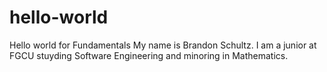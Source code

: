# hello-world
Hello world for Fundamentals
My name is Brandon Schultz. I am a junior at FGCU stuyding Software Engineering and minoring in Mathematics.

